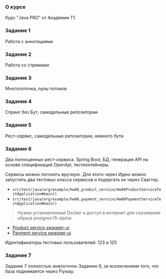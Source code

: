 ### О курсе

Курс "Java PRO" от Академии Т1.

### Задание 1
Работа с аннотациями

### Задание 2
Работа со стримами

### Задание 3
Многопоточка, пулы потоков

### Задание 4
Спринг без Бут, самодельные репозитории

### Задание 5
Рест-сервис, самодельные репозитории, немного бута

### Задание 6
Два полноценных рест-сервиса. Spring Boot, БД, генерация API на основе спецификаций OpenApi, тестконтейнеры.

Сервисы можно погонять вручную. Для этого через Идею можно запустить два тестовых класса сервисов и подергать их через Сваггер.
- `src/test/java/org/example/hw06_product_service/Hw06ProductServiceTestApplication#main()`
- `src/test/java/org/example/hw06_payment_service/Hw06PaymentServiceTestApplication#main()`

> Нужен установленный Docker и доступ в интернет для скачивания образа postgres:15-alpine

- [Product service swagger-ui](http://localhost:8090/swagger-ui/index.html)
- [Payment service swagger-ui](http://localhost:8095/swagger-ui/index.html)

Идентификаторы тестовых пользователей: 123 и 125

### Задание 7

Задание 7 полностью аналогично Заданию 6, за исключением того, что база поднимается через Flyway.
